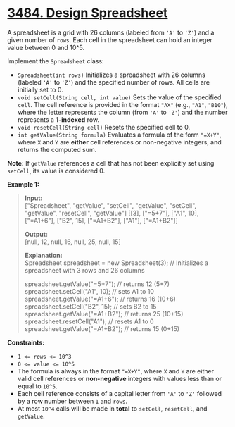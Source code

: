 # **[3484. Design Spreadsheet](https://leetcode.com/problems/design-spreadsheet/description/)**

A spreadsheet is a grid with 26 columns (labeled from ``'A'`` to ``'Z'``) and a given number of ``rows``. Each cell in the spreadsheet can hold an integer value between 0 and 10^5.  

Implement the ``Spreadsheet`` class:

- ``Spreadsheet(int rows)`` Initializes a spreadsheet with 26 columns (labeled ``'A'`` to ``'Z'``) and the specified number of rows. All cells are initially set to 0.  
- ``void setCell(String cell, int value)`` Sets the value of the specified ``cell``. The cell reference is provided in the format ``"AX"`` (e.g., ``"A1"``, ``"B10"``), where the letter represents the column (from ``'A'`` to ``'Z'``) and the number represents a **1-indexed** row.  
- ``void resetCell(String cell)`` Resets the specified cell to 0.
- ``int getValue(String formula)`` Evaluates a formula of the form ``"=X+Y"``, where ``X`` and ``Y`` are **either** cell references or non-negative integers, and returns the computed sum.

**Note:** If ``getValue`` references a cell that has not been explicitly set using ``setCell``, its value is considered 0.

**Example 1:**

> **Input:**  
["Spreadsheet", "getValue", "setCell", "getValue", "setCell", "getValue", "resetCell", "getValue"]
[[3], ["=5+7"], ["A1", 10], ["=A1+6"], ["B2", 15], ["=A1+B2"], ["A1"], ["=A1+B2"]]
> 
> **Output:**  
[null, 12, null, 16, null, 25, null, 15]
> 
> **Explanation:**  
Spreadsheet spreadsheet = new Spreadsheet(3); // Initializes a spreadsheet with 3 rows and 26 columns  
>
> spreadsheet.getValue("=5+7"); // returns 12 (5+7)  
spreadsheet.setCell("A1", 10); // sets A1 to 10  
spreadsheet.getValue("=A1+6"); // returns 16 (10+6)  
spreadsheet.setCell("B2", 15); // sets B2 to 15  
spreadsheet.getValue("=A1+B2"); // returns 25 (10+15)  
spreadsheet.resetCell("A1"); // resets A1 to 0  
spreadsheet.getValue("=A1+B2"); // returns 15 (0+15)  

**Constraints:**

- ``1 <= rows <= 10^3``
- ``0 <= value <= 10^5``
- The formula is always in the format ``"=X+Y"``, where ``X`` and ``Y`` are either valid cell references or **non-negative** integers with values less than or equal to ``10^5``.
- Each cell reference consists of a capital letter from ``'A'`` to ``'Z'`` followed by a row number between ``1`` and ``rows``.
- At most ``10^4`` calls will be made in **total** to ``setCell``, ``resetCell``, and ``getValue``.